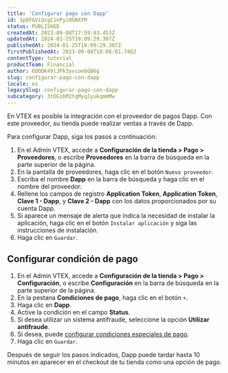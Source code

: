 ```yaml
---
title: 'Configurar pago con Dapp'
id: 1p0FGViQcgCinPyi0GNXYM
status: PUBLISHED
createdAt: 2023-09-08T17:59:03.453Z
updatedAt: 2024-01-25T18:09:29.307Z
publishedAt: 2024-01-25T18:09:29.307Z
firstPublishedAt: 2023-09-08T18:08:01.746Z
contentType: tutorial
productTeam: Financial
author: 6DODK49lJPk3yvcoe6GB6g
slug: configurar-pago-con-dapp
locale: es
legacySlug: configurar-pago-con-dapp
subcategory: 3tDGibM2tqMyqIyukqmmMw
---
```


En VTEX es posible la integración con el proveedor de pagos Dapp. Con este proveedor, su tienda puede realizar ventas a través de Dapp.

Para configurar Dapp, siga los pasos a continuación:

1. En el Admin VTEX, accede a __Configuración de la tienda > Pago > Proveedores__, o escribe __Proveedores__ en la barra de búsqueda en la parte superior de la página.
2. En la pantalla de proveedores, haga clic en el botón `Nuevo proveedor`.
3. Escriba el nombre __Dapp__ en la barra de búsqueda y haga clic en el nombre del proveedor.
4. Rellene los campos de registro __Application Token__, __Application Token__, __Clave 1 - Dapp__, y __Clave 2 - Dapp__ con los datos proporcionados por su cuenta Dapp.
5. Si aparece un mensaje de alerta que indica la necesidad de instalar la aplicación, haga clic en el botón `Instalar aplicación` y siga las instrucciones de instalación.
6. Haga clic en `Guardar`.

## Configurar condición de pago

1. En el Admin VTEX, accede a __Configuración de la tienda > Pago > Configuración__, o escribe __Configuración__ en la barra de búsqueda en la parte superior de la página.
2. En la pestana __Condiciones de pago__, haga clic en el botón `+`.
3. Haga clic en __Dapp__.
4. Active la condición en el campo __Status__.
5. Si desea utilizar un sistema antifraude, seleccione la opción __Utilizar antifraude__.
6. Si desea, puede [configurar condiciones especiales de pago](https://help.vtex.com/es/tutorial/condiciones-especiales--tutorials_456?&utm_source=autocomplete#).
7. Haga clic en `Guardar`.

Después de seguir los pasos indicados, Dapp puede tardar hasta 10 minutos en aparecer en el checkout de tu tienda como una opción de pago.
